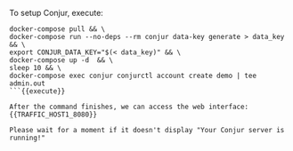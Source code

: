 
To setup Conjur, execute:
```
docker-compose pull && \
docker-compose run --no-deps --rm conjur data-key generate > data_key && \
export CONJUR_DATA_KEY="$(< data_key)" && \
docker-compose up -d  && \
sleep 10 && \
docker-compose exec conjur conjurctl account create demo | tee admin.out
```{{execute}}

After the command finishes, we can access the web interface:
{{TRAFFIC_HOST1_8080}}

Please wait for a moment if it doesn't display "Your Conjur server is running!"


